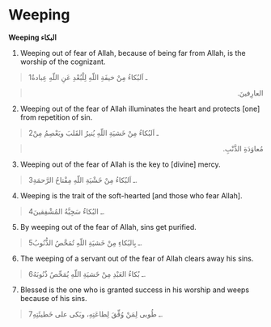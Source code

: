 Weeping
=======

**Weeping البكاء**

1. Weeping out of fear of Allah, because of being far from Allah, is the
worship of the cognizant.

> 1ـ اَلبُكاءُ مِنْ خيفَةِ اللّهِ لِلْبُعْدِ عَنِ اللّهِ عِبادةُ
<blockquote dir="rtl">
  <p>
العارِفينَ.
  </p>
</blockquote>

2. Weeping out of the fear of Allah illuminates the heart and protects
[one] from repetition of sin.

> 2ـ اَلبُكاءُ مِنْ خَشيَةِ اللّهِ يُنيرُ القَلبَ ويَعْصِمُ مِنْ
<blockquote dir="rtl">
  <p>
مُعاوَدَةِ الذَّنْبِ.
  </p>
</blockquote>

3. Weeping out of the fear of Allah is the key to [divine] mercy.

> 3ـ اَلبُكاءُ مِنْ خَشْيَةِ اللّهِ مِفْتاحُ الرَّحمَةِ.

4. Weeping is the trait of the soft-hearted [and those who fear Allah].

> 4ـ البُكاءُ سَجِيَّةُ المُشْفِقينَ.

5. By weeping out of the fear of Allah, sins get purified.

> 5ـ بِالبُكاءِ مِنْ خَشيَةِ اللّهِ تُمَحَّصُ الذُّنُوبُ.

6. The weeping of a servant out of the fear of Allah clears away his
sins.

> 6ـ بُكاءُ العَبْدِ مِنْ خَشيَةِ اللّهِ يُمَحِّصُ ذُنُوبَهُ.

7. Blessed is the one who is granted success in his worship and weeps
because of his sins.

> 7ـ طُوبى لِمَنْ وُفِّقَ لِطاعَتِهِ، وبَكى على خَطيئَتِهِ.


